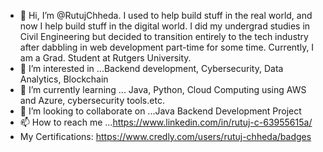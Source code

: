 - 👋 Hi, I’m @RutujChheda. I used to help build stuff in the real world, and now I help build stuff in the digital world.
  I did my undergrad studies in Civil Engineering but decided to transition entirely to the tech industry after dabbling in web development part-time for some time.
  Currently, I am a Grad. Student at Rutgers University.
- 👀 I’m interested in ...Backend development, Cybersecurity, Data Analytics, Blockchain
- 🌱 I’m currently learning ... Java, Python, Cloud Computing using AWS and Azure, cybersecurity tools.etc.
- 💞️ I’m looking to collaborate on ...Java Backend Development Project
- 📫 How to reach me ...https://www.linkedin.com/in/rutuj-c-63955615a/
- My Certifications: https://www.credly.com/users/rutuj-chheda/badges

<!---
RutujChheda/RutujChheda is a ✨ special ✨ repository because its `README.md` (this file) appears on your GitHub profile.
You can click the Preview link to take a look at your changes.
--->
